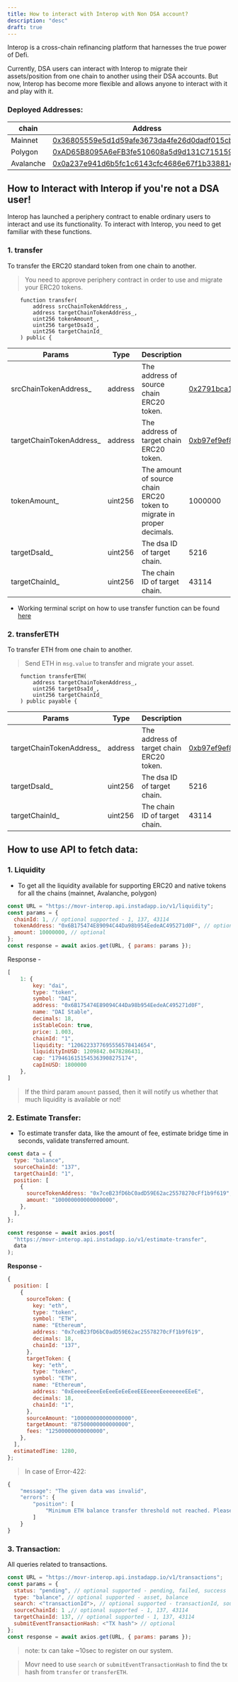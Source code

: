 ```yaml
---
title: How to interact with Interop with Non DSA account?
description: "desc"
draft: true
---
```


Interop is a cross-chain refinancing platform that harnesses the true power of Defi.

Currently, DSA users can interact with Interop to migrate their assets/position from one chain to another using their DSA accounts. But now, Interop has become more flexible and allows anyone to interact with it and play with it.

### Deployed Addresses:

| chain     | Address                                                                                                                    | dsaID |
| --------- | -------------------------------------------------------------------------------------------------------------------------- | ----- |
| Mainnet   | [0x36805559e5d1d59afe3673da4fe26d0dadf015cb](https://etherscan.io/address/0x36805559e5d1d59afe3673da4fe26d0dadf015cb)      | 34274 |
| Polygon   | [0xAD65B8095A6eFB3fe510608a5d9d131C7151598a](https://polygonscan.com/address/0xAD65B8095A6eFB3fe510608a5d9d131C7151598a)   | 53608 |
| Avalanche | [0x0a237e941d6b5fc1c6143cfc4686e67f1b33881e](https://snowtrace.io/address/0x0a237e941d6b5fc1c6143cfc4686e67f1b33881e#code) | 1507  |

## How to Interact with Interop if you're not a DSA user!

Interop has launched a periphery contract to enable ordinary users to interact and use its functionality.
To interact with Interop, you need to get familiar with these functions.

### 1. transfer

To transfer the ERC20 standard token from one chain to another.

> You need to approve periphery contract in order to use and migrate your ERC20 tokens.

```solidity
    function transfer(
        address srcChainTokenAddress_,
        address targetChainTokenAddress_,
        uint256 tokenAmount_,
        uint256 targetDsaId_,
        uint256 targetChainId_
    ) public {
```

| Params                    | Type    | Description                                                           | Example                                                                                                                |
| ------------------------- | ------- | --------------------------------------------------------------------- | ---------------------------------------------------------------------------------------------------------------------- |
| srcChainTokenAddress\_    | address | The address of source chain ERC20 token.                              | [0x2791bca1f2de4661ed88a30c99a7a9449aa84174](https://polygonscan.com/token/0x2791bca1f2de4661ed88a30c99a7a9449aa84174) |
| targetChainTokenAddress\_ | address | The address of target chain ERC20 token.                              | [0xb97ef9ef8734c71904d8002f8b6bc66dd9c48a6e](https://snowtrace.io/token/0xb97ef9ef8734c71904d8002f8b6bc66dd9c48a6e)    |
| tokenAmount\_             | uint256 | The amount of source chain ERC20 token to migrate in proper decimals. | 1000000                                                                                                                |
| targetDsaId\_             | uint256 | The dsa ID of target chain.                                           | 5216                                                                                                                   |
| targetChainId\_           | uint256 | The chain ID of target chain.                                         | 43114                                                                                                                  |

- Working terminal script on how to use transfer function can be found [here](https://terminal.instadapp.io/R6O9nUKuA)

### 2. transferETH

To transfer ETH from one chain to another.

> Send ETH in `msg.value` to transfer and migrate your asset.

```solidity
    function transferETH(
        address targetChainTokenAddress_,
        uint256 targetDsaId_,
        uint256 targetChainId_
    ) public payable {
```

| Params                    | Type    | Description                              | Example                                                                                                             |
| ------------------------- | ------- | ---------------------------------------- | ------------------------------------------------------------------------------------------------------------------- |
| targetChainTokenAddress\_ | address | The address of target chain ERC20 token. | [0xb97ef9ef8734c71904d8002f8b6bc66dd9c48a6e](https://snowtrace.io/token/0xb97ef9ef8734c71904d8002f8b6bc66dd9c48a6e) |
| targetDsaId\_             | uint256 | The dsa ID of target chain.              | 5216                                                                                                                |
| targetChainId\_           | uint256 | The chain ID of target chain.            | 43114                                                                                                               |

## How to use API to fetch data:

### 1. Liquidity

- To get all the liquidity available for supporting ERC20 and native tokens for all the chains (mainnet, Avalanche, polygon)

```js
const URL = "https://movr-interop.api.instadapp.io/v1/liquidity";
const params = {
  chainId: 1, // optional supported - 1, 137, 43114
  tokenAddress: "0x6B175474E89094C44Da98b954EedeAC495271d0F", // optional
  amount: 10000000, // optional
};
const response = await axios.get(URL, { params: params });
```

Response -

```js
[
    1: {
        key: "dai",
        type: "token",
        symbol: "DAI",
        address: "0x6B175474E89094C44Da98b954EedeAC495271d0F",
        name: "DAI Stable",
        decimals: 18,
        isStableCoin: true,
        price: 1.003,
        chainId: "1",
        liquidity: "1206223377695556578414654",
        liquidityInUSD: 1209842.0478286431,
        cap: "1794616151545363908275174",
        capInUSD: 1800000
    },
]
```

> If the third param `amount` passed, then it will notify us whether that much liquidity is available or not!

### 2. Estimate Transfer:

- To estimate transfer data, like the amount of fee, estimate bridge time in seconds, validate transferred amount.

```js
const data = {
  type: "balance",
  sourceChainId: "137",
  targetChainId: "1",
  position: [
    {
      sourceTokenAddress: "0x7ceB23fD6bC0adD59E62ac25578270cFf1b9f619",
      amount: "100000000000000000",
    },
  ],
};

const response = await axios.post(
  "https://movr-interop.api.instadapp.io/v1/estimate-transfer",
  data
);
```

**Response** -

```js
{
  position: [
    {
      sourceToken: {
        key: "eth",
        type: "token",
        symbol: "ETH",
        name: "Ethereum",
        address: "0x7ceB23fD6bC0adD59E62ac25578270cFf1b9f619",
        decimals: 18,
        chainId: "137",
      },
      targetToken: {
        key: "eth",
        type: "token",
        symbol: "ETH",
        name: "Ethereum",
        address: "0xEeeeeEeeeEeEeeEeEeEeeEEEeeeeEeeeeeeeEEeE",
        decimals: 18,
        chainId: "1",
      },
      sourceAmount: "100000000000000000",
      targetAmount: "87500000000000000",
      fees: "12500000000000000",
    },
  ],
  estimatedTime: 1280,
};
```

> In case of Error-422:

```js
{
    "message": "The given data was invalid",
    "errors": {
        "position": [
            "Minimum ETH balance transfer threshold not reached. Please migrate at least 0.012506."
        ]
    }
}
```

### 3. Transaction:

All queries related to transactions.

```js
const URL = "https://movr-interop.api.instadapp.io/v1/transactions";
const params = {
  status: "pending", // optional supported - pending, failed, success
  type: "balance", // optional supported - asset, balance
  search: <"transactionId">, // optional supported - transactionId, sourceDsaSender, submitEvent.transactionHash
  sourceChainId: 1 ,// optional supported - 1, 137, 43114
  targetChainId: 137, // optional supported - 1, 137, 43114
  submitEventTransactionHash: <"TX hash"> // optional
};
const response = await axios.get(URL, { params: params });
```

> note: tx can take ~10sec to register on our system.

> Movr need to use `search` or `submitEventTransactionHash` to find the tx hash from `transfer` or `transferETH`.
